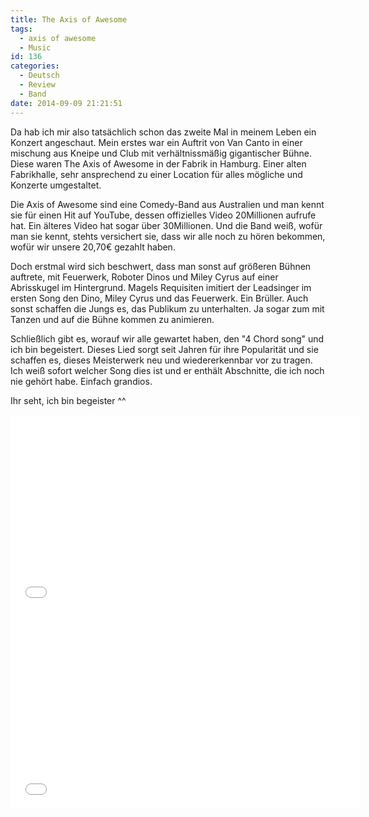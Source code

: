 ```yaml
---
title: The Axis of Awesome
tags:
  - axis of awesome
  - Music
id: 136
categories:
  - Deutsch
  - Review
  - Band
date: 2014-09-09 21:21:51
---
```


Da hab ich mir also tatsächlich schon das zweite Mal in meinem Leben ein Konzert angeschaut. Mein erstes war ein Auftrit von Van Canto in einer mischung aus Kneipe und Club mit verhältnissmäßig gigantischer Bühne. Diese waren The Axis of Awesome in der Fabrik in Hamburg. Einer alten Fabrikhalle, sehr ansprechend zu einer Location für alles mögliche und Konzerte umgestaltet.

Die Axis of Awesome sind eine Comedy-Band aus Australien und man kennt sie für einen Hit auf YouTube, dessen offizielles Video 20Millionen aufrufe hat. Ein älteres Video hat sogar über 30Millionen. Und die Band weiß, wofür man sie kennt, stehts versichert sie, dass wir alle noch zu hören bekommen, wofür wir unsere 20,70€ gezahlt haben.

Doch erstmal wird sich beschwert, dass man sonst auf größeren Bühnen auftrete, mit Feuerwerk, Roboter Dinos und Miley Cyrus auf einer Abrisskugel im Hintergrund. Magels Requisiten imitiert der Leadsinger im ersten Song den Dino, Miley Cyrus und das Feuerwerk. Ein Brüller. Auch sonst schaffen die Jungs es, das Publikum zu unterhalten. Ja sogar zum mit Tanzen und auf die Bühne kommen zu animieren.

Schließlich gibt es, worauf wir alle gewartet haben, den "4 Chord song" und ich bin begeistert. Dieses Lied sorgt seit Jahren für ihre Popularität und sie schaffen es, dieses Meisterwerk neu und wiedererkennbar vor zu tragen. Ich weiß sofort welcher Song dies ist und er enthält Abschnitte, die ich noch nie gehört habe. Einfach grandios.

Ihr seht, ich bin begeister ^^
<iframe src="//www.youtube.com/embed/5pidokakU4I?rel=0" width="560" height="315" frameborder="0" allowfullscreen="allowfullscreen"></iframe>
<iframe src="//www.youtube.com/embed/oOlDewpCfZQ?list=PLB5D4364384A31264" width="560" height="315" frameborder="0" allowfullscreen="allowfullscreen"></iframe>